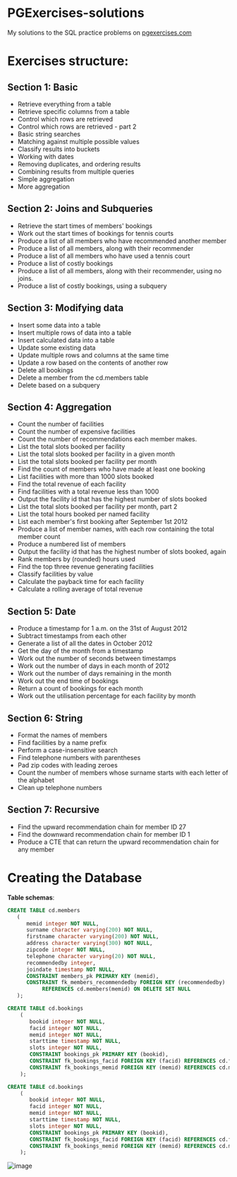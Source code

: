 # PGExercises-solutions
My solutions to the SQL practice problems on [pgexercises.com](pgexercises.com)

# Exercises structure:
## Section 1: Basic

- Retrieve everything from a table
- Retrieve specific columns from a table
- Control which rows are retrieved
- Control which rows are retrieved - part 2
- Basic string searches
- Matching against multiple possible values
- Classify results into buckets
- Working with dates
- Removing duplicates, and ordering results
- Combining results from multiple queries
- Simple aggregation
- More aggregation

## Section 2: Joins and Subqueries

- Retrieve the start times of members' bookings
- Work out the start times of bookings for tennis courts
- Produce a list of all members who have recommended another member
- Produce a list of all members, along with their recommender
- Produce a list of all members who have used a tennis court
- Produce a list of costly bookings
- Produce a list of all members, along with their recommender, using no joins.
- Produce a list of costly bookings, using a subquery
## Section 3: Modifying data

- Insert some data into a table
- Insert multiple rows of data into a table
- Insert calculated data into a table
- Update some existing data
- Update multiple rows and columns at the same time
- Update a row based on the contents of another row
- Delete all bookings
- Delete a member from the cd.members table
- Delete based on a subquery

## Section 4: Aggregation

- Count the number of facilities
- Count the number of expensive facilities
- Count the number of recommendations each member makes.
- List the total slots booked per facility
- List the total slots booked per facility in a given month
- List the total slots booked per facility per month
- Find the count of members who have made at least one booking
- List facilities with more than 1000 slots booked
- Find the total revenue of each facility
- Find facilities with a total revenue less than 1000
- Output the facility id that has the highest number of slots booked
- List the total slots booked per facility per month, part 2
- List the total hours booked per named facility
- List each member's first booking after September 1st 2012
- Produce a list of member names, with each row containing the total member count
- Produce a numbered list of members
- Output the facility id that has the highest number of slots booked, again
- Rank members by (rounded) hours used
- Find the top three revenue generating facilities
- Classify facilities by value
- Calculate the payback time for each facility
- Calculate a rolling average of total revenue

## Section 5: Date

- Produce a timestamp for 1 a.m. on the 31st of August 2012
- Subtract timestamps from each other
- Generate a list of all the dates in October 2012
- Get the day of the month from a timestamp
- Work out the number of seconds between timestamps
- Work out the number of days in each month of 2012
- Work out the number of days remaining in the month
- Work out the end time of bookings
- Return a count of bookings for each month
- Work out the utilisation percentage for each facility by month

## Section 6: String

- Format the names of members
- Find facilities by a name prefix
- Perform a case-insensitive search
- Find telephone numbers with parentheses
- Pad zip codes with leading zeroes
- Count the number of members whose surname starts with each letter of the alphabet
- Clean up telephone numbers

## Section 7: Recursive

- Find the upward recommendation chain for member ID 27
- Find the downward recommendation chain for member ID 1
- Produce a CTE that can return the upward recommendation chain for any member


# Creating the Database
**Table schemas**:

```sql
CREATE TABLE cd.members
   (  
      memid integer NOT NULL,   
      surname character varying(200) NOT NULL,   
      firstname character varying(200) NOT NULL,   
      address character varying(300) NOT NULL,   
      zipcode integer NOT NULL,   
      telephone character varying(20) NOT NULL,   
      recommendedby integer,  
      joindate timestamp NOT NULL,
      CONSTRAINT members_pk PRIMARY KEY (memid),
      CONSTRAINT fk_members_recommendedby FOREIGN KEY (recommendedby)
           REFERENCES cd.members(memid) ON DELETE SET NULL
   );
```

```sql
CREATE TABLE cd.bookings
    (  
       bookid integer NOT NULL,   
       facid integer NOT NULL,   
       memid integer NOT NULL,   
       starttime timestamp NOT NULL,  
       slots integer NOT NULL,
       CONSTRAINT bookings_pk PRIMARY KEY (bookid),
       CONSTRAINT fk_bookings_facid FOREIGN KEY (facid) REFERENCES cd.facilities(facid),
       CONSTRAINT fk_bookings_memid FOREIGN KEY (memid) REFERENCES cd.members(memid)  
    );
```

```sql
CREATE TABLE cd.bookings
    (  
       bookid integer NOT NULL,   
       facid integer NOT NULL,   
       memid integer NOT NULL,   
       starttime timestamp NOT NULL,  
       slots integer NOT NULL,
       CONSTRAINT bookings_pk PRIMARY KEY (bookid),
       CONSTRAINT fk_bookings_facid FOREIGN KEY (facid) REFERENCES cd.facilities(facid),
       CONSTRAINT fk_bookings_memid FOREIGN KEY (memid) REFERENCES cd.members(memid)  
    );
```
![image](https://github.com/user-attachments/assets/7994cb25-f129-41cd-9cee-0e5c3e15a92a)

